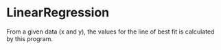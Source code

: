 # LinearRegression

From a given data (x and y), the values for the line of best fit is calculated by this program.
